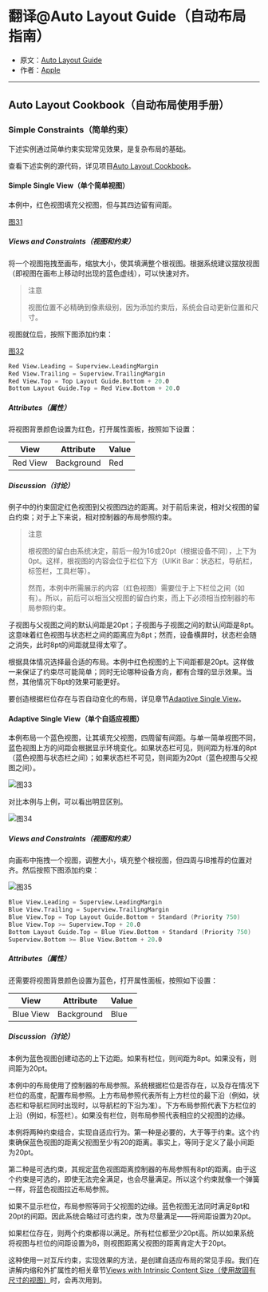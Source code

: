 # 翻译@Auto Layout Guide（自动布局指南）

- 原文：[Auto Layout Guide](https://developer.apple.com/library/content/documentation/UserExperience/Conceptual/AutolayoutPG/index.html#//apple_ref/doc/uid/TP40010853)
- 作者：[Apple](https://developer.apple.com/library/content/navigation/)

---

## Auto Layout Cookbook（自动布局使用手册）

### Simple Constraints（简单约束）

下述实例通过简单约束实现常见效果，是复杂布局的基础。

查看下述实例的源代码，详见项目[Auto Layout Cookbook](https://developer.apple.com/sample-code/xcode/downloads/Auto-Layout-Cookbook.zip)。

#### Simple Single View（单个简单视图）

本例中，红色视图填充父视图，但与其四边留有间距。

[图31]()

##### Views and Constraints（视图和约束）

将一个视图拖拽至画布，缩放大小，使其填满整个根视图。根据系统建议摆放视图（即视图在画布上移动时出现的蓝色虚线），可以快速对齐。

>注意
>
>视图位置不必精确到像素级别，因为添加约束后，系统会自动更新位置和尺寸。

视图就位后，按照下图添加约束：

[图32]()

```s
Red View.Leading = Superview.LeadingMargin
Red View.Trailing = Superview.TrailingMargin
Red View.Top = Top Layout Guide.Bottom + 20.0
Bottom Layout Guide.Top = Red View.Bottom + 20.0

```

##### Attributes（属性）

将视图背景颜色设置为红色，打开属性面板，按照如下设置：

View | Attribute | Value
------------- | ------------- | -------------
Red View | Background | Red

##### Discussion（讨论）

例子中的约束固定红色视图到父视图四边的距离。对于前后来说，相对父视图的留白约束；对于上下来说，相对控制器的布局参照约束。

>注意
>
>根视图的留白由系统决定，前后一般为16或20pt（根据设备不同），上下为0pt。这样，根视图的内容会位于栏位下方（UIKit Bar：状态栏，导航栏，标签栏，工具栏等）。
>
>然而，本例中所需展示的内容（红色视图）需要位于上下栏位之间（如有）。所以，前后可以相当父视图的留白约束，而上下必须相当控制器的布局参照约束。

子视图与父视图之间的默认间距是20pt；子视图与子视图之间的默认间距是8pt。这意味着红色视图与状态栏之间的距离应为8pt；然而，设备横屏时，状态栏会随之消失，此时8pt的间距就显得太窄了。

根据具体情况选择最合适的布局。本例中红色视图的上下间距都是20pt。这样做一来保证了约束尽可能简单；同时无论哪种设备方向，都有合理的显示效果。当然，其他情况下8pt的效果可能更好。

要创造根据栏位存在与否自动变化的布局，详见章节[Adaptive Single View](https://developer.apple.com/library/content/documentation/UserExperience/Conceptual/AutolayoutPG/WorkingwithSimpleConstraints.html#//apple_ref/doc/uid/TP40010853-CH12-SW4)。

#### Adaptive Single View（单个自适应视图）

本例布局一个蓝色视图，让其填充父视图，四周留有间距。与单一简单视图不同，蓝色视图上方的间距会根据显示环境变化。如果状态栏可见，则间距为标准的8pt（蓝色视图与状态栏之间）；如果状态栏不可见，则间距为20pt（蓝色视图与父视图之间）。

![图33]()

对比本例与上例，可以看出明显区别。

![图34]()

##### Views and Constraints（视图和约束）

向画布中拖拽一个视图，调整大小，填充整个根视图，但四周与IB推荐的位置对齐。然后按照下图添加约束：

![图35]()

```s
Blue View.Leading = Superview.LeadingMargin
Blue View.Trailing = Superview.TrailingMargin
Blue View.Top = Top Layout Guide.Bottom + Standard (Priority 750)
Blue View.Top >= Superview.Top + 20.0
Bottom Layout Guide.Top = Blue View.Bottom + Standard (Priority 750)
Superview.Bottom >= Blue View.Bottom + 20.0

```

##### Attributes（属性）

还需要将视图背景颜色设置为蓝色，打开属性面板，按照如下设置：

View | Attribute | Value
------------- | ------------- | -------------
Blue View | Background | Blue

##### Discussion（讨论）

本例为蓝色视图创建动态的上下边距。如果有栏位，则间距为8pt。如果没有，则间距为20pt。

本例中的布局使用了控制器的布局参照。系统根据栏位是否存在，以及存在情况下栏位的高度，配置布局参照。上方布局参照代表所有上方栏位的最下沿（例如，状态栏和导航栏同时出现时，以导航栏的下沿为准）。下方布局参照代表下方栏位的上沿（例如，标签栏）。如果没有栏位，则布局参照代表相应的父视图的边缘。

本例将两种约束组合，实现自适应行为。第一种是必要的，大于等于约束。这个约束确保蓝色视图的距离父视图至少有20的距离。事实上，等同于定义了最小间距为20pt。

第二种是可选约束，其规定蓝色视图距离控制器的布局参照有8pt的距离。由于这个约束是可选的，即使无法完全满足，也会尽量满足。所以这个约束就像一个弹簧一样，将蓝色视图拉近布局参照。

如果不显示栏位，布局参照等同于父视图的边缘。蓝色视图无法同时满足8pt和20pt的间距。因此系统会略过可选约束，改为尽量满足——将间距设置为20pt。

如果栏位存在，则两个约束都得以满足。所有栏位都至少20pt高。所以如果系统将视图与栏位的间距设置为8，则视图距离父视图的距离肯定大于20pt。

这种使用一对互斥约束，实现效果的方法，是创建自适应布局的常见手段。我们在讲解内缩和外扩属性的相关章节[Views with Intrinsic Content Size（使用故固有尺寸的视图）](https://developer.apple.com/library/content/documentation/UserExperience/Conceptual/AutolayoutPG/ViewswithIntrinsicContentSize.html#//apple_ref/doc/uid/TP40010853-CH13-SW1)时，会再次用到。